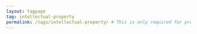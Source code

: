 ```yaml
---
layout: tagpage
tag: intellectual-property
permalink: /tags/intellectual-property/ # This is only required for pretty links.
---
```


